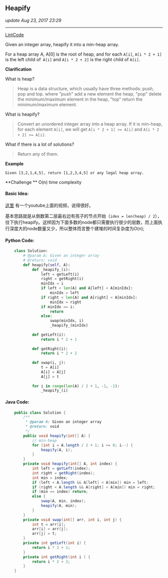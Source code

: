 ## Heapify 
_update Aug 23, 2017  23:29_

---
[LintCode](http://www.lintcode.com/en/problem/heapify/)

Given an integer array, heapify it into a min-heap array.

For a heap array A, A[0] is the root of heap, and for each `A[i]`, `A[i * 2 + 1]` is the left child of` A[i]` and `A[i * 2 + 2]` is the right child of `A[i]`.

**Clarification**

What is heap?

>Heap is a data structure, which usually have three methods: push, pop and top. where "push" add a new element the heap, "pop" delete the minimum/maximum element in the heap, "top" return the minimum/maximum element.

What is heapify?

>Convert an unordered integer array into a heap array. If it is min-heap, for each element `A[i]`, we will get `A[i * 2 + 1] >= A[i]` and `A[i * 2 + 2] >= A[i]`.

What if there is a lot of solutions?

>Return any of them.

**Example**

    Given [3,2,1,4,5], return [1,2,3,4,5] or any legal heap array.

**Challenge **
O(n) time complexity

#### Basic Idea:
[这里](https://www.youtube.com/watch?v=ixdWTKWSz7s) 有一个youtube上面的视频，说得很好。

基本思路就是从倒数第二层最右边有孩子的节点开始（`idex = len(heap) / 2`），往下执行heapify。这样因为下面多数的node都只需要执行很少的层数，而上面执行深度大的node数量又少，所以整体而言整个建堆的时间复杂度为O(n);

#### Python Code:
```python
    class Solution:
        # @param A: Given an integer array
        # @return: void
        def heapify(self, A):
            def _heapify_(i):
                left = getLeft(i)
                right = getRight(i)
                minIdx = i
                if left < len(A) and A[left] < A[minIdx]:
                    minIdx = left
                if right < len(A) and A[right] < A[minIdx]:
                    minIdx = right
                if minIdx == i:
                    return
                else:
                    swap(minIdx, i)
                    _heapify_(minIdx)
                
            def getLeft(i):
                return i * 2 + 1
            
            def getRight(i):
                return i * 2 + 2
                
            def swap(i, j):
                t = A[i]
                A[i] = A[j]
                A[j] = t
                
            for i in range(len(A) / 2 + 1, -1, -1):
                _heapify_(i)
```
#### Java Code:
```java
    public class Solution {
        /**
         * @param A: Given an integer array
         * @return: void
         */
        public void heapify(int[] A) {
            // min-heap
            for (int i = A.length / 2 + 1; i >= 0; i--) {
                heapify(A, i);
            }
        }
        private void heapify(int[] A, int index) {
            int left = getLeft(index);
            int right = getRight(index);
            int min = index;
            if (left < A.length && A[left] < A[min]) min = left;
            if (right < A.length && A[right] < A[min]) min = right;
            if (min == index) return;
            else {
                swap(A, min, index);
                heapify(A, min);
            }
        }
        private void swap(int[] arr, int i, int j) {
            int t = arr[i];
            arr[i] = arr[j];
            arr[j] = t;
        } 
        private int getLeft(int i) {
            return i * 2 + 1;
        }
        private int getRight(int i ) {
            return i * 2 + 2;
        }
    }
```           
                
                
                
                
                
                
                
                
